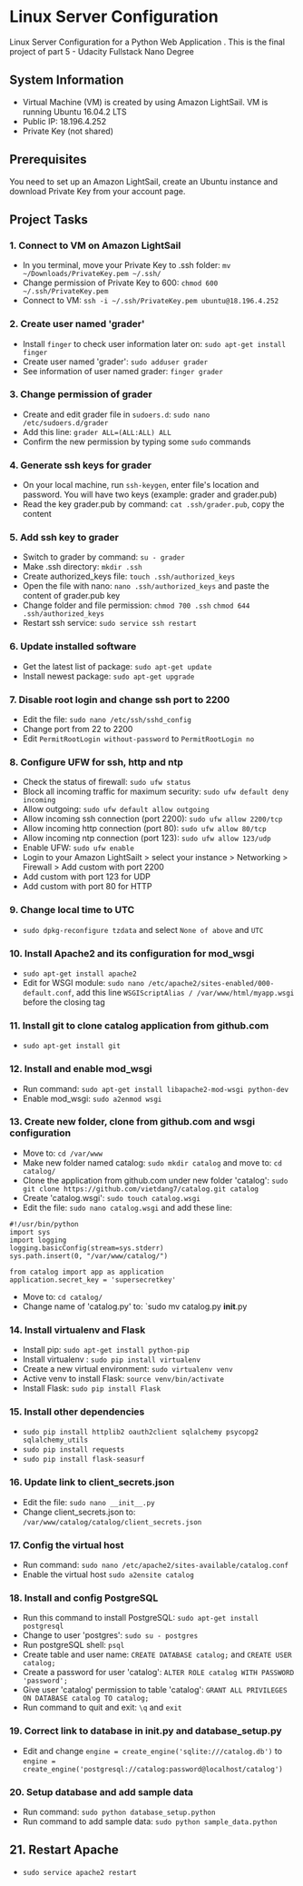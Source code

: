 # Linux Server Configuration 
Linux Server Configuration for a Python Web Application . This is the final project of part 5 -  Udacity Fullstack Nano Degree

## System Information
- Virtual Machine (VM) is created by using Amazon LightSail. VM is running Ubuntu 16.04.2 LTS
- Public IP: 18.196.4.252
- Private Key (not shared)

## Prerequisites
You need to set up an Amazon LightSail, create an Ubuntu instance and download Private Key from your account page.

## Project Tasks
### 1. Connect to VM on Amazon LightSail
- In you terminal, move your Private Key to .ssh folder: 
`mv ~/Downloads/PrivateKey.pem ~/.ssh/`
- Change permission of Private Key to 600: 
`chmod 600 ~/.ssh/PrivateKey.pem`
- Connect to VM: `ssh -i ~/.ssh/PrivateKey.pem ubuntu@18.196.4.252`

### 2. Create user named 'grader'
- Install `finger` to check user information later on: `sudo apt-get install finger`
- Create user named 'grader': `sudo adduser grader`
- See information of user named grader: `finger grader`

### 3. Change permission of grader
- Create and edit grader file in `sudoers.d`: `sudo nano /etc/sudoers.d/grader`
- Add this line: `grader ALL=(ALL:ALL) ALL`
- Confirm the new permission by typing some `sudo` commands

### 4. Generate ssh keys for grader
- On your local machine, run `ssh-keygen`, enter file's location and password. You will have two keys (example: grader and grader.pub)
- Read the key grader.pub by command: `cat .ssh/grader.pub`, copy the content

### 5. Add ssh key to grader
- Switch to grader by command: `su - grader`
- Make .ssh directory: `mkdir .ssh`
- Create authorized_keys file: `touch .ssh/authorized_keys`
- Open the file with nano: `nano .ssh/authorized_keys` and paste the content of grader.pub key
- Change folder and file permission: `chmod 700 .ssh` `chmod 644 .ssh/authorized_keys`
- Restart ssh service: `sudo service ssh restart`

### 6. Update installed software
- Get the latest list of package: `sudo apt-get update`
- Install newest package: `sudo apt-get upgrade`

### 7. Disable root login and change ssh port to 2200
- Edit the file: `sudo nano /etc/ssh/sshd_config`
- Change port from 22 to 2200
- Edit `PermitRootLogin without-password` to `PermitRootLogin no`

### 8. Configure UFW for ssh, http and ntp
- Check the status of firewall: `sudo ufw status`
- Block all incoming traffic for maximum security: `sudo ufw default deny incoming`
- Allow outgoing: `sudo ufw default allow outgoing`
- Allow incoming ssh connection (port 2200): `sudo ufw allow 2200/tcp`
- Allow incoming http connection (port 80): `sudo ufw allow 80/tcp`
- Allow incoming ntp connection (port 123): `sudo ufw allow 123/udp`
- Enable UFW: `sudo ufw enable`
- Login to your Amazon LightSailt > select your instance > Networking > Firewall > Add custom with port 2200 
- Add custom with port 123 for UDP
- Add custom with port 80 for HTTP

### 9. Change local time to UTC
- `sudo dpkg-reconfigure tzdata` and select `None of above` and `UTC`

### 10. Install Apache2 and its configuration for mod_wsgi
- `sudo apt-get install apache2`
- Edit for WSGI module: `sudo nano /etc/apache2/sites-enabled/000-default.conf`, add this line `WSGIScriptAlias / /var/www/html/myapp.wsgi` before the closing tag </VirtualHost>

### 11. Install git to clone catalog application from github.com
- `sudo apt-get install git`

### 12. Install and enable mod_wsgi
- Run command: `sudo apt-get install libapache2-mod-wsgi python-dev`
- Enable mod_wsgi: `sudo a2enmod wsgi`

### 13. Create new folder, clone from github.com and wsgi configuration
- Move to: `cd /var/www`
- Make new folder named catalog: `sudo mkdir catalog` and move to: `cd catalog/`
- Clone the application from github.com under new folder 'catalog': `sudo git clone https://github.com/vietdang7/catalog.git catalog`
- Create 'catalog.wsgi': `sudo touch catalog.wsgi`
- Edit the file: `sudo nano catalog.wsgi` and add these line: 
```
#!/usr/bin/python
import sys
import logging
logging.basicConfig(stream=sys.stderr)
sys.path.insert(0, "/var/www/catalog/")

from catalog import app as application
application.secret_key = 'supersecretkey'
```
- Move to: `cd catalog/`
- Change name of 'catalog.py' to: `sudo mv catalog.py __init__.py


### 14. Install virtualenv and Flask
- Install pip: `sudo apt-get install python-pip`
- Install virtualenv : `sudo pip install virtualenv`
- Create a new virtual environment: `sudo virtualenv venv`
- Active venv to install Flask: `source venv/bin/activate`
- Install Flask: `sudo pip install Flask`

### 15. Install other dependencies
- `sudo pip install httplib2 oauth2client sqlalchemy psycopg2 sqlalchemy_utils`
- `sudo pip install requests`
- `sudo pip install flask-seasurf`

### 16. Update link to client_secrets.json
- Edit the file: `sudo nano __init__.py`
- Change client_secrets.json to: `/var/www/catalog/catalog/client_secrets.json`

### 17. Config the virtual host
- Run command: `sudo nano /etc/apache2/sites-available/catalog.conf`
- Enable the virtual host `sudo a2ensite catalog`

### 18. Install and config PostgreSQL
- Run this command to install PostgreSQL: `sudo apt-get install postgresql`
- Change to user 'postgres': `sudo su - postgres`
- Run postgreSQL shell: `psql`
- Create table and user name: `CREATE DATABASE catalog;` and `CREATE USER catalog;`
- Create a password for user 'catalog': `ALTER ROLE catalog WITH PASSWORD 'password';`
- Give user 'catalog' permission to table 'catalog': `GRANT ALL PRIVILEGES ON DATABASE catalog TO catalog;`
- Run command to quit and exit: `\q` and `exit`

### 19. Correct link to database in __init__.py and database_setup.py
- Edit and change `engine = create_engine('sqlite:///catalog.db')` to `engine = create_engine('postgresql://catalog:password@localhost/catalog')`

### 20. Setup database and add sample data
- Run command: `sudo python database_setup.python`
- Run command to add sample data: `sudo python sample_data.python`

## 21. Restart Apache
- `sudo service apache2 restart`
